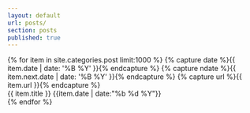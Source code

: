 ```yaml
---
layout: default
url: posts/
section: posts
published: true
---
```


<div class='listing col6 pad4h margin3'>
  {% for item in site.categories.post limit:1000 %}
    {% capture date %}{{ item.date | date: '%B %Y' }}{% endcapture %}
    {% capture ndate %}{{ item.next.date | date: '%B %Y' }}{% endcapture %}
  	{% capture url %}{{ item.url }}{% endcapture %}

  <details class='splash'>
    <summary style='display:block;'>
        {{ item.title }}
        <span class='date'>
        	{{item.date | date:"%b %d %Y"}}
        </span>
    </summary>
    <div>
      {{ item.content }}
      <a href='{{ site.baseurl }}{{ item.url }}' style='float:right; display:block;'>view post &nbsp;&raquo;</a>
    </div>
  </details>
  {% endfor %}
</div>
